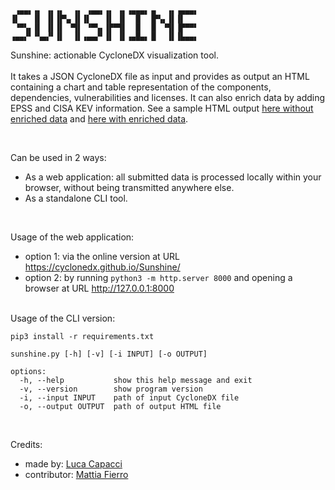 ```
 ▗▄▄▖▗▖ ▗▖▗▖  ▗▖ ▗▄▄▖▗▖ ▗▖▗▄▄▄▖▗▖  ▗▖▗▄▄▄▖
▐▌   ▐▌ ▐▌▐▛▚▖▐▌▐▌   ▐▌ ▐▌  █  ▐▛▚▖▐▌▐▌   
 ▝▀▚▖▐▌ ▐▌▐▌ ▝▜▌ ▝▀▚▖▐▛▀▜▌  █  ▐▌ ▝▜▌▐▛▀▀▘
▗▄▄▞▘▝▚▄▞▘▐▌  ▐▌▗▄▄▞▘▐▌ ▐▌▗▄█▄▖▐▌  ▐▌▐▙▄▄▖
```
  
Sunshine: actionable CycloneDX visualization tool. 
<br><br>
It takes a JSON CycloneDX file as input and provides as output an HTML containing a chart and table representation of the components, dependencies, vulnerabilities and licenses. It can also enrich data by adding EPSS and CISA KEV information. See a sample HTML output [here without enriched data](https://cyclonedx.github.io/Sunshine/sample.html) and [here with enriched data](https://cyclonedx.github.io/Sunshine/sample_enriched.html).

<br>

Can be used in 2 ways:
- As a web application: all submitted data is processed locally within your browser, without being transmitted anywhere else.
- As a standalone CLI tool.
<br>

Usage of the web application:
- option 1: via the online version at URL https://cyclonedx.github.io/Sunshine/
- option 2: by running `python3 -m http.server 8000` and opening a browser at URL http://127.0.0.1:8000

<br>
Usage of the CLI version:

```
pip3 install -r requirements.txt

sunshine.py [-h] [-v] [-i INPUT] [-o OUTPUT]

options:
  -h, --help           show this help message and exit
  -v, --version        show program version
  -i, --input INPUT    path of input CycloneDX file
  -o, --output OUTPUT  path of output HTML file
```

<br>

Credits:
- made by: [Luca Capacci](https://www.linkedin.com/in/lucacapacci/)
- contributor: [Mattia Fierro](https://www.linkedin.com/in/mattiafierro/)
